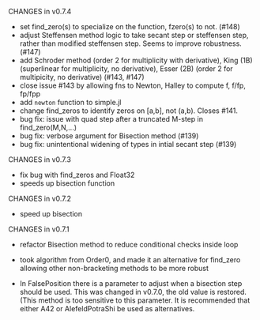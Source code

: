 CHANGES in v0.7.4

* set find_zero(s) to specialize on the function, fzero(s) to not. (#148)
* adjust Steffensen method logic to take secant step or steffensen
  step, rather than modified steffensen step. Seems to improve
  robustness. (#147)
* add Schroder method (order 2 for multiplicity with derivative), King (1B)
  (superlinear for multiplicity, no derivative), Esser (2B) (order 2
  for multipicity, no derivative) (#143, #147)
* close issue #143 by allowing fns to Newton, Halley to compute f, f/fp, fp/fpp
* add `newton` function to simple.jl
* change find_zeros to identify zeros on [a,b], not (a,b). Closes #141.
* bug fix: issue with quad step after a truncated M-step in find_zero(M,N,...)
* bug fix: verbose argument for Bisection method (#139)
* bug fix: unintentional widening of types in intial secant step (#139)

CHANGES in v0.7.3

* fix bug with find_zeros and Float32
* speeds up bisection function

CHANGES in v0.7.2

* speed up bisection

CHANGES in v0.7.1

* refactor Bisection method to reduce conditional checks inside loop

* took algorithm from Order0, and made it an alternative for find_zero allowing other non-bracketing methods to be more robust

* In FalsePosition there is a parameter to adjust when a bisection step should be used. This was changed in v0.7.0, the old value is restored. (This method is too sensitive to this parameter. It is recommended that either A42 or AlefeldPotraShi be used as alternatives.
